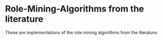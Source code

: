 # Role-Mining-Algorithms from the literature

These are implementations of the role mining algorithms from the literature.

